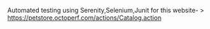 Automated testing using Serenity,Selenium,Junit for this website- > https://petstore.octoperf.com/actions/Catalog.action
